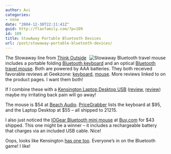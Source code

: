```yaml
---
author: Avi
categories:
- none
date: "2004-12-30T22:11:41Z"
guid: http://flaxfamily.com/?p=109
id: 109
title: StowAway Portable Bluetooth Devices
url: /post/stowaway-portable-bluetooth-devices/
---
```

[<img src="http://www.thinkoutside.com/images/btmouse_1.jpg" alt="Stowaway Bluetooth travel mouse" border="0" align="right" />](http://www.thinkoutside.com/btmouse_product.html)

The Stowaway line from [Think Outside](http://www.thinkoutside.com/index.html) includes a portable folding [Bluetooth keyboard](http://www.thinkoutside.com/stowawaybt_product.html) and an optical [Bluetooth travel mouse](http://www.thinkoutside.com/btmouse_product.html). Both are powered by AAA batteries. They both received favorable reviews at Geekzone: [keyboard](http://www.geekzone.co.nz/content.asp?contentid=2903), [mouse](http://www.geekzone.co.nz/content.asp?ContentId=3823). More reviews linked to on the product pages. I want them both!

If I combine these with a [Kensington Laptop Desktop USB](http://flaxfamily.com/index.php?p=63) ([review](http://www.gadgetmadness.com/archives/20041009-review_kensington_laptop_desktop_usb_20_docking_station.php), [review](http://www.rklau.com/tins/archives/2004/12/27/kensington_laptop_desktop.php)) maybe my irritating back pain will go away!

The mouse is $54 at [Beach Audio](http://www.beachaudio.com/catalog/product_info.php?products_id=41541&GCID=C12585x003&GTKW=msbtue). [PriceGrabber](http://pricegrabber.com/) lists the keyboard at $95, and the Laptop Desktop at $55 &#8211; all shipped to 21215.

I also just noticed the [IOGear Bluetooth mini mouse](http://iogear.com/main.php?loc=product&Item=GME225B) at [Buy.com](http://www.buy.com/retail/product_jump.asp?sku=10388574) for $43 shipped. This one might be a winner &#8211; it includes a rechargeable battery that charges via an included USB cable. Nice!

Oops, looks like Kensington [has one too](http://www.amazon.com/exec/obidos/tg/detail/-/B00022TN7C/ref=pd_sbs_op_2/102-1171001-1670539?v=glance&s=electronics). Everyone&#8217;s in on the Bluetooth game! I like!